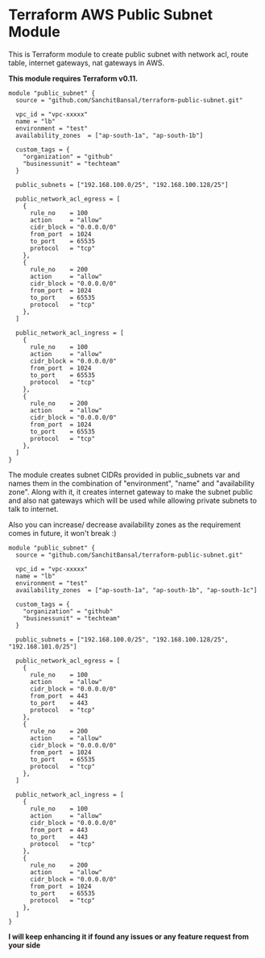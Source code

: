 # Terraform AWS Public Subnet Module

This is Terraform module to create public subnet with network acl, route table, internet gateways, nat gateways in AWS.

**This module requires Terraform v0.11.**

```hcl
module "public_subnet" {
  source = "github.com/SanchitBansal/terraform-public-subnet.git"

  vpc_id = "vpc-xxxxx"
  name = "lb"
  environment = "test"
  availability_zones  = ["ap-south-1a", "ap-south-1b"]

  custom_tags = {
    "organization" = "github"
    "businessunit" = "techteam"
  }

  public_subnets = ["192.168.100.0/25", "192.168.100.128/25"]

  public_network_acl_egress = [
    {
      rule_no    = 100
      action     = "allow"
      cidr_block = "0.0.0.0/0"
      from_port  = 1024
      to_port    = 65535
      protocol   = "tcp"
    },
    {
      rule_no    = 200
      action     = "allow"
      cidr_block = "0.0.0.0/0"
      from_port  = 1024
      to_port    = 65535
      protocol   = "tcp"
    },
  ]

  public_network_acl_ingress = [
    {
      rule_no    = 100
      action     = "allow"
      cidr_block = "0.0.0.0/0"
      from_port  = 1024
      to_port    = 65535
      protocol   = "tcp"
    },
    {
      rule_no    = 200
      action     = "allow"
      cidr_block = "0.0.0.0/0"
      from_port  = 1024
      to_port    = 65535
      protocol   = "tcp"
    },
  ]
}
```

The module creates subnet CIDRs provided in public_subnets var and names them in the combination of "environment", "name" and "availability zone". Along with it, it creates internet gateway to make the subnet public and also nat gateways which will be used while allowing private subnets to talk to internet.

Also you can increase/ decrease availability zones as the requirement comes in future, it won't break :)

```hcl
module "public_subnet" {
  source = "github.com/SanchitBansal/terraform-public-subnet.git"

  vpc_id = "vpc-xxxxx"
  name = "lb"
  environment = "test"
  availability_zones  = ["ap-south-1a", "ap-south-1b", "ap-south-1c"]

  custom_tags = {
    "organization" = "github"
    "businessunit" = "techteam"
  }

  public_subnets = ["192.168.100.0/25", "192.168.100.128/25", "192.168.101.0/25"]

  public_network_acl_egress = [
    {
      rule_no    = 100
      action     = "allow"
      cidr_block = "0.0.0.0/0"
      from_port  = 443
      to_port    = 443
      protocol   = "tcp"
    },
    {
      rule_no    = 200
      action     = "allow"
      cidr_block = "0.0.0.0/0"
      from_port  = 1024
      to_port    = 65535
      protocol   = "tcp"
    },
  ]

  public_network_acl_ingress = [
    {
      rule_no    = 100
      action     = "allow"
      cidr_block = "0.0.0.0/0"
      from_port  = 443
      to_port    = 443
      protocol   = "tcp"
    },
    {
      rule_no    = 200
      action     = "allow"
      cidr_block = "0.0.0.0/0"
      from_port  = 1024
      to_port    = 65535
      protocol   = "tcp"
    },
  ]
}
```

**I will keep enhancing it if found any issues or any feature request from your side**
